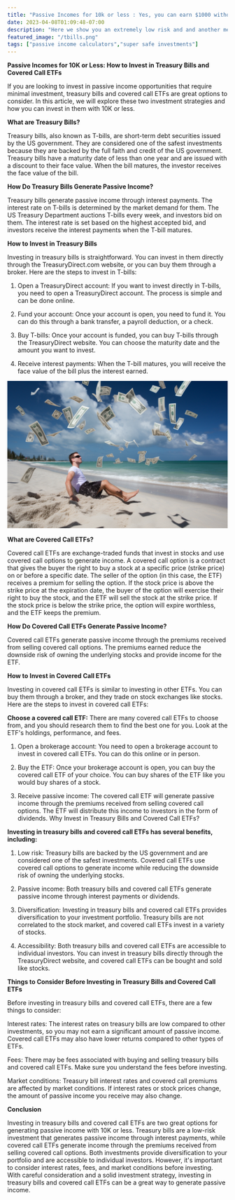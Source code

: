 ```yaml
---
title: "Passive Incomes for 10k or less : Yes, you can earn $1000 without working !"
date: 2023-04-08T01:09:48-07:00
description: "Here we show you an extremely low risk and and another medium risk approach to earn passive income "
featured_image: "/tbills.png"
tags: ["passive income calculators","super safe investments"]
---
```



<!-- This is **bold** text, and this is *emphasized* text.

Visit the [Hugo](https://gohugo.io) website! -->

**Passive Incomes for 10K or Less: How to Invest in Treasury Bills and Covered Call ETFs**

If you are looking to invest in passive income opportunities that require minimal investment, treasury bills and covered call ETFs are great options to consider. In this article, we will explore these two investment strategies and how you can invest in them with 10K or less.

**What are Treasury Bills?**

Treasury bills, also known as T-bills, are short-term debt securities issued by the US government. They are considered one of the safest investments because they are backed by the full faith and credit of the US government. Treasury bills have a maturity date of less than one year and are issued with a discount to their face value. When the bill matures, the investor receives the face value of the bill.

**How Do Treasury Bills Generate Passive Income?**

Treasury bills generate passive income through interest payments. The interest rate on T-bills is determined by the market demand for them. The US Treasury Department auctions T-bills every week, and investors bid on them. The interest rate is set based on the highest accepted bid, and investors receive the interest payments when the T-bill matures.

**How to Invest in Treasury Bills**

Investing in treasury bills is straightforward. You can invest in them directly through the TreasuryDirect.com website, or you can buy them through a broker. Here are the steps to invest in T-bills:

1. Open a TreasuryDirect account: If you want to invest directly in T-bills, you need to open a TreasuryDirect account. The process is simple and can be done online.

2. Fund your account: Once your account is open, you need to fund it. You can do this through a bank transfer, a payroll deduction, or a check.

3. Buy T-bills: Once your account is funded, you can buy T-bills through the TreasuryDirect website. You can choose the maturity date and the amount you want to invest.

4. Receive interest payments: When the T-bill matures, you will receive the face value of the bill plus the interest earned.

![some-pic](/tbills.png)

**What are Covered Call ETFs?**

Covered call ETFs are exchange-traded funds that invest in stocks and use covered call options to generate income. A covered call option is a contract that gives the buyer the right to buy a stock at a specific price (strike price) on or before a specific date. The seller of the option (in this case, the ETF) receives a premium for selling the option. If the stock price is above the strike price at the expiration date, the buyer of the option will exercise their right to buy the stock, and the ETF will sell the stock at the strike price. If the stock price is below the strike price, the option will expire worthless, and the ETF keeps the premium.

**How Do Covered Call ETFs Generate Passive Income?**

Covered call ETFs generate passive income through the premiums received from selling covered call options. The premiums earned reduce the downside risk of owning the underlying stocks and provide income for the ETF.

**How to Invest in Covered Call ETFs**

Investing in covered call ETFs is similar to investing in other ETFs. You can buy them through a broker, and they trade on stock exchanges like stocks. Here are the steps to invest in covered call ETFs:

**Choose a covered call ETF:** There are many covered call ETFs to choose from, and you should research them to find the best one for you. Look at the ETF's holdings, performance, and fees.

1. Open a brokerage account: You need to open a brokerage account to invest in covered call ETFs. You can do this online or in person.

2. Buy the ETF: Once your brokerage account is open, you can buy the covered call ETF of your choice. You can buy shares of the ETF like you would buy shares of a stock.

3. Receive passive income: The covered call ETF will generate passive income through the premiums received from selling covered call options. The ETF will distribute this income to investors in the form of dividends.
Why Invest in Treasury Bills and Covered Call ETFs?


**Investing in treasury bills and covered call ETFs has several benefits, including:**

1. Low risk: Treasury bills are backed by the US government and are considered one of the safest investments. Covered call ETFs use covered call options to generate income while reducing the downside risk of owning the underlying stocks.

2. Passive income: Both treasury bills and covered call ETFs generate passive income through interest payments or dividends.

3. Diversification: Investing in treasury bills and covered call ETFs provides diversification to your investment portfolio. Treasury bills are not correlated to the stock market, and covered call ETFs invest in a variety of stocks.

4. Accessibility: Both treasury bills and covered call ETFs are accessible to individual investors. You can invest in treasury bills directly through the TreasuryDirect website, and covered call ETFs can be bought and sold like stocks.

**Things to Consider Before Investing in Treasury Bills and Covered Call ETFs**

Before investing in treasury bills and covered call ETFs, there are a few things to consider:

Interest rates: The interest rates on treasury bills are low compared to other investments, so you may not earn a significant amount of passive income. Covered call ETFs may also have lower returns compared to other types of ETFs.

Fees: There may be fees associated with buying and selling treasury bills and covered call ETFs. Make sure you understand the fees before investing.

Market conditions: Treasury bill interest rates and covered call premiums are affected by market conditions. If interest rates or stock prices change, the amount of passive income you receive may also change.

**Conclusion**

Investing in treasury bills and covered call ETFs are two great options for generating passive income with 10K or less. Treasury bills are a low-risk investment that generates passive income through interest payments, while covered call ETFs generate income through the premiums received from selling covered call options. Both investments provide diversification to your portfolio and are accessible to individual investors. However, it's important to consider interest rates, fees, and market conditions before investing. With careful consideration and a solid investment strategy, investing in treasury bills and covered call ETFs can be a great way to generate passive income.